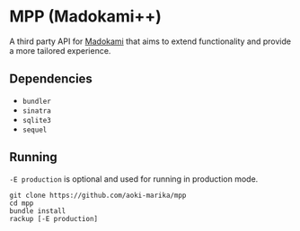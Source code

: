 # MPP (Madokami++)
A third party API for [Madokami](https://manga.madokami.al/) that aims to extend functionality and provide a more tailored experience.

## Dependencies
* `bundler`
* `sinatra`
* `sqlite3`
* `sequel`

## Running
`-E production` is optional and used for running in production mode.

```
git clone https://github.com/aoki-marika/mpp
cd mpp
bundle install
rackup [-E production]
```
